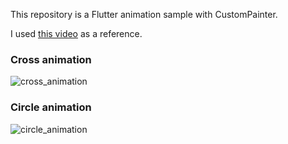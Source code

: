 This repository is a Flutter animation sample with CustomPainter.


I used [this video](https://www.youtube.com/watch?time_continue=79&v=2kZbZrIqKGo) as a reference.

### Cross animation


![cross_animation](https://user-images.githubusercontent.com/1450486/56849068-e00cf800-692a-11e9-85fd-41557a05fe20.gif)

### Circle animation
![circle_animation](https://user-images.githubusercontent.com/1450486/56849069-e0a58e80-692a-11e9-8b2a-f2187c32107e.gif)
